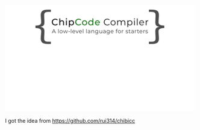 ![logo](https://github.com/coldchip/compiler/raw/master/docs/chipcode.png)

I got the idea from https://github.com/rui314/chibicc